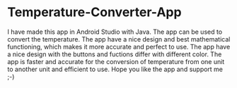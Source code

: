 # Temperature-Converter-App
I have made this app in Android Studio with Java.
The app can be used to convert the temperature. The app have a nice design and best mathematical functioning, which makes it more accurate and perfect to use. The app have a nice design with the buttons and fuctions differ with different color. The app is faster and accurate for the conversion of temperature from one unit to another unit and efficient to use. Hope you like the app and support me ;-)
